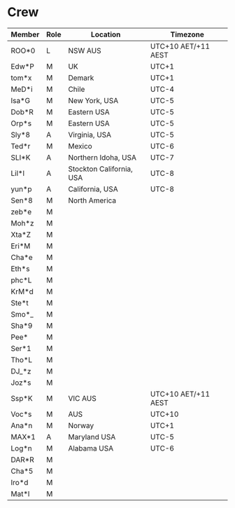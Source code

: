# Crew

|Member|Role|Location|Timezone|
|--|--|--|--|
|ROO*0|L|NSW AUS|UTC+10 AET/+11 AEST|
|Edw*P|M|UK|UTC+1|
|tom*x|M|Demark|UTC+1|
|MeD*i|M|Chile|UTC-4|
|Isa*G|M|New York, USA|UTC-5|
|Dob*R|M|Eastern USA|UTC-5|
|Orp*s|M|Eastern USA|UTC-5|
|Sly*8|A|Virginia, USA|UTC-5|
|Ted*r|M|Mexico|UTC-6|
|SLI*K|A|Northern Idoha, USA|UTC-7|
|Lil*l|A|Stockton California, USA|UTC-8|
|yun*p|A|California, USA|UTC-8|
|Sen*8|M|North America||
|zeb*e|M||
|Moh*z|M||
|Xta*Z|M||
|Eri*M|M||
|Cha*e|M||
|Eth*s|M||
|phc*L|M||
|KrM*d|M||
|Ste*t|M||
|Smo*_|M||
|Sha*9|M||
|Pee*|M||
|Ser*1|M||
|Tho*L|M||
|DJ_*z|M||
|Joz*s|M||
|Ssp*K|M|VIC AUS|UTC+10 AET/+11 AEST|
|Voc*s|M|AUS|UTC+10|
|Ana*n|M|Norway|UTC+1|
|MAX*1|A|Maryland USA|UTC-5|
|Log*n|M|Alabama USA|UTC-6|
|DAR*R|M||
|Cha*5|M||
|Iro*d|M||
|Mat*l|M||
